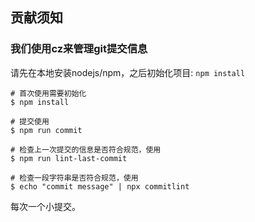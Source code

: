 ## 贡献须知
### 我们使用cz来管理git提交信息
请先在本地安装nodejs/npm，之后初始化项目: `npm install`
```shell
# 首次使用需要初始化
$ npm install

# 提交使用
$ npm run commit

# 检查上一次提交的信息是否符合规范，使用
$ npm run lint-last-commit

# 检查一段字符串是否符合规范，使用
$ echo "commit message" | npx commitlint
```
每次一个小提交。

